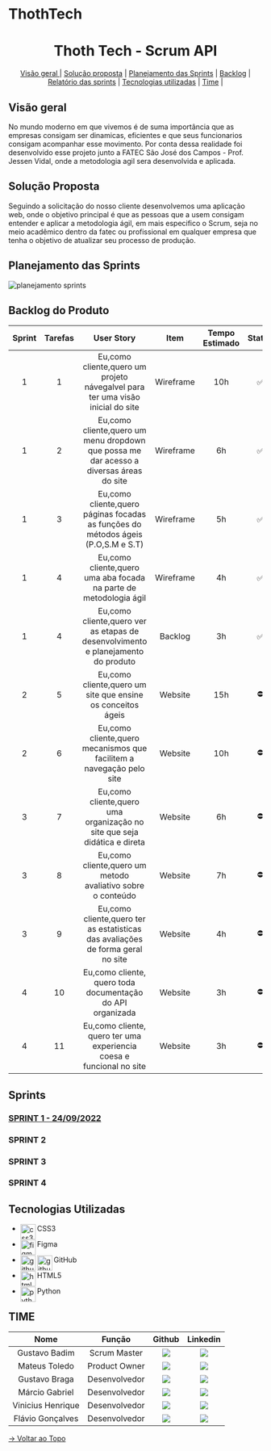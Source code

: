 # ThothTech 
<span id="topo">
<h1 align="center"> Thoth Tech - Scrum API  </h1>

<p align="center">
    <a href="#visao"> Visão geral </a> | 
    <a href="#solucao">Solução proposta</a> |
    <a href="#pj">Planejamento das Sprints</a> |  
    <a href="#backlog">Backlog</a> | 
    <a href="#sprint">Relatório das sprints</a> | 
    <a href="#tecnologia">Tecnologias utilizadas</a> | 
    <a href="#time">Time</a> | 


    
</p>
<h2 aling="center"> Visão geral </h2>
<span id="visao">
   
 No mundo moderno em que vivemos é de suma importância que as empresas consigam ser dinamicas, eficientes e que seus funcionarios consigam acompanhar esse movimento. Por conta dessa realidade foi desenvolvido esse projeto junto a FATEC São José dos Campos - Prof. Jessen Vidal, onde a metodologia agil sera desenvolvida e aplicada. 

 

<h2 aling="center"> Solução Proposta </h2>
<span id="solucao">
 Seguindo a solicitação do nosso cliente desenvolvemos uma aplicação web, onde o objetivo principal é que as pessoas que a usem consigam entender e aplicar a metodologia ágil, em mais especifico o Scrum, seja no meio acadêmico dentro da fatec ou profissional em qualquer empresa que tenha o objetivo de atualizar seu processo de produção. 

<h2 aling="center"> Planejamento das Sprints </h2>
 <span id="pj">

  <img src="https://github.com/gubasssss/ThothTech/assets/143751785/a29ea6ca-d4cd-4755-8c99-70db992d2202" alt="planejamento sprints"/>

    
</p>
<span id="backlog">


<h2 aling="center"> Backlog do Produto </h2>

| Sprint | Tarefas |  User Story   | Item |  Tempo Estimado   | Status   | Dificuldade | 
| :----: | :----: | :----: | :----: | :----: | :----: | :----: |
| 1 | 1 | Eu,como cliente,quero um projeto návegalvel para ter uma visão inicial do site| Wireframe |10h | :white_check_mark:   | 7 |
| 1 | 2 | Eu,como cliente,quero um menu dropdown que possa me dar acesso a diversas áreas do site | Wireframe | 6h | :white_check_mark:| 5 |
| 1 | 3 | Eu,como cliente,quero páginas focadas as funções do métodos ágeis (P.O,S.M e S.T)| Wireframe | 5h | :white_check_mark:   | 7 |
| 1 | 4 | Eu,como cliente,quero uma aba focada na parte de metodologia ágil| Wireframe | 4h | :white_check_mark:   | 4 |
| 1 | 4 | Eu,como cliente,quero ver as etapas de desenvolvimento e planejamento do produto| Backlog   | 3h |:white_check_mark:   | 5 |
| 2 | 5 | Eu,como cliente,quero um site que ensine os conceitos ágeis | Website   | 15h| :no_entry:           |7 |
| 2 | 6 | Eu,como cliente,quero mecanismos que facilitem a navegação pelo site | Website   | 10h | :no_entry:           | 7 |
| 3 | 7 | Eu,como cliente,quero uma organização no site que seja didática e direta| Website   | 6h | :no_entry:           | 6 |
| 3 | 8 | Eu,como cliente,quero um metodo avaliativo sobre o conteúdo| Website   | 7h |:no_entry:            | 6 | 
| 3 | 9 | Eu,como cliente,quero ter as estatisticas das avaliações de forma geral no site | Website   | 4h |:no_entry:            | 4 |
| 4 | 10 | Eu,como cliente, quero toda documentação do API organizada| Website   | 3h |:no_entry:            | 4 |
| 4 | 11 | Eu,como cliente, quero ter uma experiencia coesa e funcional no site | Website   | 3h |:no_entry:            | 7 |


## Sprints
<span id="sprint">

 
 ### <a href="./Relatórios/Sprint 1.md">SPRINT 1 - 24/09/2022</a>

 ### SPRINT 2

 ### SPRINT 3

 ### SPRINT 4



<h2 aling="center"> Tecnologias Utilizadas</h2>
<span id="tecnologia">


* <p>
      <img align="left" title="css3-logo" height="30px" src="https://user-images.githubusercontent.com/76211125/227503103-bb7005d7-5f2f-46e4-adb5-92ef19ce677d.png"/>
   CSS3 
 </p>

 * <p>
       <img align="left" title="figma-logo" height="30px" src="https://user-images.githubusercontent.com/76211125/227502784-c94d5e2d-2e39-449b-ba85-053b9106b979.png"/>  Figma 
 </p>

 * <p>
      <img align="left" title="github-dark" height="30px" src="https://user-images.githubusercontent.com/76211125/227561942-1503fb74-eb8e-41d1-936e-bf22bc2d70eb.png#gh-dark-mode-only"/>
      <img align="left" title="github-light" height="30px" src="https://user-images.githubusercontent.com/76211125/227561896-a90cea71-7431-4908-ac8d-71fc02603eeb.png#gh-light-mode-only"/>
     GitHub 
 </p>

* <p>
      <img align="left" title="html5-logo" height="30px" src="https://user-images.githubusercontent.com/76211125/227503111-49bb0b02-2f06-4696-82e6-fbd8d0daed21.png"/>
     HTML5 
 </p>

* <p>
      <img align="left" title="python" height="30px" src="https://user-images.githubusercontent.com/76211125/227505058-d6d60925-3738-478f-8b23-3eb586431a1a.png"/>
   Python 
 </p>


## TIME
<span id="time">


|      Nome      |    Função       |                            Github                             |                           Linkedin                           |
| :--------------: | :-----------: | :----------------------------------------------------------: | :----------------------------------------------------------: |
| Gustavo Badim  | Scrum Master  |[<img src="https://img.shields.io/badge/GitHub-100000?style=for-the-badge&logo=github&logoColor=white">](https://github.com/gubasssss) |[<img src="https://img.shields.io/badge/LinkedIn-0077B5?style=for-the-badge&logo=linkedin&logoColor=white">](https://www.linkedin.com/in/gustavo-badim-8538b7285)|
|   Mateus Toledo   | Product Owner |  [<img src="https://img.shields.io/badge/GitHub-100000?style=for-the-badge&logo=github&logoColor=white">](https://github.com/RockRural)|  [<img src="https://img.shields.io/badge/LinkedIn-0077B5?style=for-the-badge&logo=linkedin&logoColor=white">](https://www.linkedin.com/in/mateus-toledo-1486ba291/)|
|Gustavo Braga | Desenvolvedor | [<img src="https://img.shields.io/badge/GitHub-100000?style=for-the-badge&logo=github&logoColor=white">](https://github.com/HenryBRG)| [<img src="https://img.shields.io/badge/LinkedIn-0077B5?style=for-the-badge&logo=linkedin&logoColor=white">](https://www.linkedin.com/in/gustavo-henrique-braga-b92544252/)|
| Márcio Gabriel | Desenvolvedor | [<img src="https://img.shields.io/badge/GitHub-100000?style=for-the-badge&logo=github&logoColor=white">](https://github.com/Porisso90) | [<img src="https://img.shields.io/badge/LinkedIn-0077B5?style=for-the-badge&logo=linkedin&logoColor=white">](https://www.linkedin.com/in/m%C3%A1rcio-gabriel-426b0527b/)
| Vinicius Henrique| Desenvolvedor | [<img src="https://img.shields.io/badge/GitHub-100000?style=for-the-badge&logo=github&logoColor=white">](https://github.com/Subinoonibus) | [<img src="https://img.shields.io/badge/LinkedIn-0077B5?style=for-the-badge&logo=linkedin&logoColor=white">](https://www.linkedin.com/in/vin%C3%ADcius-henrique-souza-4085b1226/) |
|Flávio Gonçalves|Desenvolvedor|[<img src="https://img.shields.io/badge/GitHub-100000?style=for-the-badge&logo=github&logoColor=white">](https://github.com/flaviogcunha)|[<img src="https://img.shields.io/badge/LinkedIn-0077B5?style=for-the-badge&logo=linkedin&logoColor=white">](https://www.linkedin.com/in/flavio-gon%C3%A7alves-21aa91261/)



<a href="#topo">→ Voltar ao Topo </a> 
